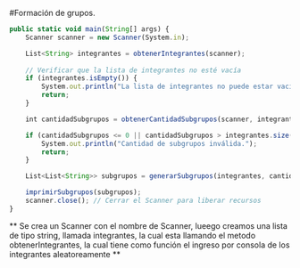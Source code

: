 
#Formación de grupos.



``` javascript
public static void main(String[] args) {
    Scanner scanner = new Scanner(System.in);

    List<String> integrantes = obtenerIntegrantes(scanner);
    
    // Verificar que la lista de integrantes no esté vacía
    if (integrantes.isEmpty()) {
        System.out.println("La lista de integrantes no puede estar vacía.");
        return;
    }

    int cantidadSubgrupos = obtenerCantidadSubgrupos(scanner, integrantes.size());

    if (cantidadSubgrupos <= 0 || cantidadSubgrupos > integrantes.size()) {
        System.out.println("Cantidad de subgrupos inválida.");
        return;
    }

    List<List<String>> subgrupos = generarSubgrupos(integrantes, cantidadSubgrupos);

    imprimirSubgrupos(subgrupos);
    scanner.close(); // Cerrar el Scanner para liberar recursos
}

```
** Se crea un Scanner con el nombre de Scanner, lueego creamos una lista de tipo string, llamada integrantes, la cual esta llamando el metodo obtenerIntegrantes, la cual tiene como función el ingreso por consola de los integrantes aleatoreamente  **